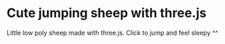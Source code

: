 # Cute jumping sheep with three.js

Little low poly sheep made with three.js. Click to jump and feel sleepy ^^
